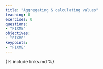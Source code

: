 ```yaml
---
title: "Aggregating & calculating values"
teaching: 0
exercises: 0
questions:
- "FIXME"
objectives:
- "FIXME"
keypoints:
- "FIXME"
---
```




{% include links.md %}
